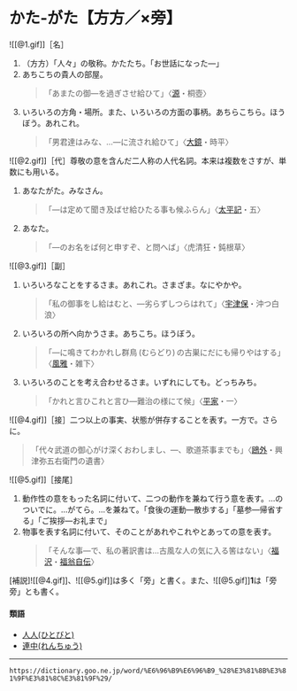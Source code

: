 # かた‐がた【方方／×旁】

![[@1.gif]]［名］

1. （方方）「人々」の敬称。かたたち。「お世話になった―」
2. あちこちの貴人の部屋。
    >「あまたの御―を過ぎさせ給ひて」〈[源](https://dictionary.goo.ne.jp/word/%E6%BA%90%E6%B0%8F%E7%89%A9%E8%AA%9E/#jn-69890)・桐壺〉
3. いろいろの方角・場所。また、いろいろの方面の事柄。あちらこちら。ほうぼう。あれこれ。
    >「男君達はみな、…―に流され給ひて」〈[大鏡](https://dictionary.goo.ne.jp/word/%E5%A4%A7%E9%8F%A1/#jn-28359)・時平〉
        

![[@2.gif]]［代］尊敬の意を含んだ二人称の人代名詞。本来は複数をさすが、単数にも用いる。

1. あなたがた。みなさん。
    >「―は定めて聞き及ばせ給ひたる事も候ふらん」〈[太平記](https://dictionary.goo.ne.jp/word/%E5%A4%AA%E5%B9%B3%E8%A8%98/#jn-134384)・五〉
2. あなた。
    >「―のお名をば何と申すぞ、と問へば」〈虎清狂・鈍根草〉
        

![[@3.gif]]［副］

1. いろいろなことをするさま。あれこれ。さまざま。なにやかや。
    >「私の御事をし給はむと、―劣らずしつらはれて」〈[宇津保](https://dictionary.goo.ne.jp/word/%E5%AE%87%E6%B4%A5%E4%BF%9D%E7%89%A9%E8%AA%9E/#jn-19844)・沖つ白浪〉
2. いろいろの所へ向かうさま。あちこち。ほうぼう。
    >「―に鳴きてわかれし群鳥 (むらどり) の古巣にだにも帰りやはする」〈[風雅](https://dictionary.goo.ne.jp/word/%E9%A2%A8%E9%9B%85%E5%92%8C%E6%AD%8C%E9%9B%86/#jn-190201)・雑下〉
3. いろいろのことを考え合わせるさま。いずれにしても。どっちみち。
    >「かれと言ひこれと言ひ―難治の様にて候」〈[平家](https://dictionary.goo.ne.jp/word/%E5%B9%B3%E5%AE%B6%E7%89%A9%E8%AA%9E/#jn-198120)・一〉
        

![[@4.gif]]［接］二つ以上の事実、状態が併存することを表す。一方で。さらに。
>「代々武道の御心がけ深くおわしまし、―、歌道茶事までも」〈[鴎外](https://dictionary.goo.ne.jp/word/person/%E6%A3%AE%E9%B4%8E%E5%A4%96/#jn-220394)・興津弥五右衛門の遺書〉
        

![[@5.gif]]［接尾］

1. 動作性の意をもった名詞に付いて、二つの動作を兼ねて行う意を表す。…のついでに。…がてら。…を兼ねて。「食後の運動―散歩する」「墓参―帰省する」「ご挨拶―お礼まで」
2. 物事を表す名詞に付いて、そのことがあれやこれやとあっての意を表す。
    >「そんな事―で、私の著訳書は…古風な人の気に入る筈はない」〈[福沢](https://dictionary.goo.ne.jp/word/person/%E7%A6%8F%E6%B2%A2%E8%AB%AD%E5%90%89/#jn-191633)・[福翁自伝](https://dictionary.goo.ne.jp/word/%E7%A6%8F%E7%BF%81%E8%87%AA%E4%BC%9D/#jn-191539)〉
        

\[補説\]![[@4.gif]]、![[@5.gif]]は多く「旁」と書く。また、![[@5.gif]]**1**は「旁旁」とも書く。

#### 類語

-   [人人(ひとびと)](https://dictionary.goo.ne.jp/word/%E4%BA%BA%E4%BA%BA_%28%E3%81%B2%E3%81%A8%E3%81%B3%E3%81%A8%29/#jn-186226)
-   [連中(れんちゅう)](https://dictionary.goo.ne.jp/word/%E9%80%A3%E4%B8%AD_%28%E3%82%8C%E3%82%93%E3%81%A1%E3%82%85%E3%81%86%29/#jn-235375)

---
`https://dictionary.goo.ne.jp/word/%E6%96%B9%E6%96%B9_%28%E3%81%8B%E3%81%9F%E3%81%8C%E3%81%9F%29/`